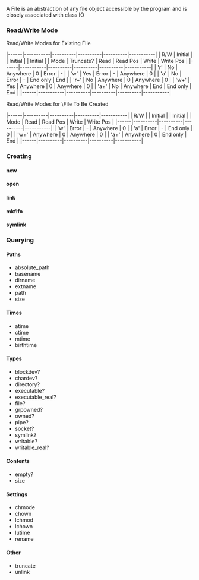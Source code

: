 A File is an abstraction of any file object accessible by the program and is closely associated with class IO

### Read/Write Mode
Read/Write Modes for Existing File

|------|-----------|----------|----------|----------|-----------|
| R/W  | Initial   |          | Initial  |          | Initial   |
| Mode | Truncate? |  Read    | Read Pos |  Write   | Write Pos |
|------|-----------|----------|----------|----------|-----------|
| 'r'  |    No     | Anywhere |    0     |   Error  |     -     |
| 'w'  |    Yes    |   Error  |    -     | Anywhere |     0     |
| 'a'  |    No     |   Error  |    -     | End only |    End    |
| 'r+' |    No     | Anywhere |    0     | Anywhere |     0     |
| 'w+' |    Yes    | Anywhere |    0     | Anywhere |     0     |
| 'a+' |    No     | Anywhere |   End    | End only |    End    |
|------|-----------|----------|----------|----------|-----------|

Read/Write Modes for \File To Be Created

|------|----------|----------|----------|-----------|
| R/W  |          | Initial  |          | Initial   |
| Mode |  Read    | Read Pos |  Write   | Write Pos |
|------|----------|----------|----------|-----------|
| 'w'  |   Error  |    -     | Anywhere |     0     |
| 'a'  |   Error  |    -     | End only |     0     |
| 'w+' | Anywhere |    0     | Anywhere |     0     |
| 'a+' | Anywhere |    0     | End only |    End    |
|------|----------|----------|----------|-----------|

### Creating
#### new
#### open
#### link
#### mkfifo
#### symlink

### Querying
#### Paths
- absolute_path
- basename
- dirname
- extname
- path
- size

#### Times
- atime
- ctime
- mtime
- birthtime

#### Types
- blockdev?
- chardev?
- directory?
- executable?
- executable_real?
- file?
- grpowned?
- owned?
- pipe?
- socket?
- symlink?
- writable?
- writable_real?

#### Contents
- empty?
- size

#### Settings
- chmode
- chown
- lchmod
- lchown
- lutime
- rename

#### Other
- truncate
- unlink





